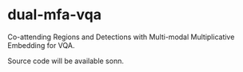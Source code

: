 # dual-mfa-vqa
Co-attending Regions and Detections with Multi-modal Multiplicative Embedding for VQA.

Source code will be available sonn.
